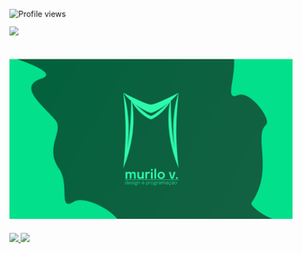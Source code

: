 <p align="left"> <img src="https://komarev.com/ghpvc/?username=Murilo-V&color=309C01" alt="Profile views" /> </p>
<a href="https://www.instagram.com/shelf.dev/"><img src="https://img.shields.io/badge/Instagram-E4405F?style=for-the-badge&logo=instagram&logoColor=white" /></a>
<h1 align="center">
    <img alt="Murilo V." title="#Murilo V." src="./assets/banner.png" />
</h1>

<div>
    <a href="https://github.com/murilo-v">
    <img height="180em" src="https://github-readme-stats.vercel.app/api/top-langs/?username=murilo-v&layout=compact&langs_count=8&theme=dark"/>
    <img height="180em" src="https://github-readme-stats.vercel.app/api?username=murilo-v&show_icons=true&theme=dark&include_all_commits=true&count_private=true"/>
</div>
